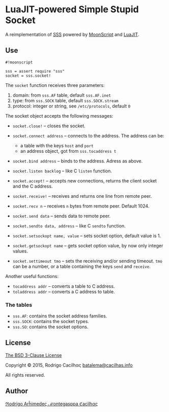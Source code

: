 # LuaJIT-powered Simple Stupid Socket

A reimplementation of [SSS](https://bitbucket.org/cacilhas/sss) powered by
[MoonScript](http://moonscript.org/) and [LuaJIT](http://luajit.org).


## Use

```
#!moonscript

sss = assert require "sss"
socket = sss.socket!
```

The `socket` function receives three parameters:

1. domain: from `sss.AF` table, default `sss.AF.inet`
2. type: from `sss.SOCK` table, default `sss.SOCK.stream`
3. protocol: integer or string, see `/etc/protocols`, default `0`

The socket object accepts the following messages:

* `socket.close!` – closes the socket.

* `socket.connect address` – connects to the address. The address can be:
	- a table with the keys `host` and `port`
	- an address object, got from `sss.tocaddress t`

* `socket.bind address` – binds to the address. Adress as above.

* `socket.listen backlog` – like C `listen` function.

* `socket.accept!` – accepts new connections, returns the client socket and the C address.

* `socket.receive!` – receives and returns one line from remote peer.

* `socket.recv n` – receives `n` bytes from remote peer. Default 1024.

* `socket.send data` – sends data to remote peer.

* `socket.sendto data, address` – like C `sendto` function.

* `socket.setsockopt name, value` – sets socket option, default value is 1.

* `socket.getsockopt name` – gets socket option value, by now only integer values.

* `socket.settimeout tmo` – sets the receiving and/or sending timeout. `tmo` can be a number, or a table containing the keys `send` and `receive`.


Another useful functions:

* `tocaddress addr` – converts a table to C address.
* `toladdress addr` – converts a C address to table.


### The tables

* `sss.AF`: contains the socket address families.
* `sss.SOCK`: contains the socket types.
* `sss.SO`: contains the socket options.


## License

[The BSD 3-Clause License](http://opensource.org/licenses/BSD-3-Clause)

Copyright © 2015, Rodrigo Cacilhας <batalema@cacilhas.info>

All rights reserved.


## Author

[ℜodrigo Arĥimedeς ℳontegasppa ℭacilhας](mailto:batalema@cacilhas.info)
